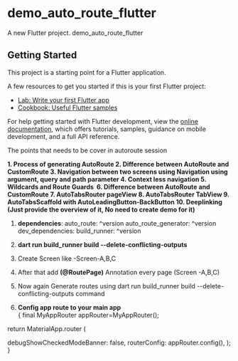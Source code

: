 # demo_auto_route_flutter

A new Flutter project. demo_auto_route_flutter

## Getting Started

This project is a starting point for a Flutter application.

A few resources to get you started if this is your first Flutter project:

- [Lab: Write your first Flutter app](https://docs.flutter.dev/get-started/codelab)
- [Cookbook: Useful Flutter samples](https://docs.flutter.dev/cookbook)

For help getting started with Flutter development, view the
[online documentation](https://docs.flutter.dev/), which offers tutorials,
samples, guidance on mobile development, and a full API reference.



The points that needs to be cover in autoroute session

**1. Process of generating AutoRoute
2. Difference between AutoRoute and CustomRoute
3. Navigation between two screens using Navigation using argument, query and path parameter
4. Context less navigation
5. Wildcards and Route Guards 
6. Difference between AutoRoute and CustomRoute
7. AutoTabsRouter pageView
8. AutoTabsRouter TabView
9. AutoTabsScaffold with AutoLeadingButton-BackButton
10. Deeplinking (Just provide the overview of it, No need to create demo for it)**


1. **dependencies**:
   auto_route: ^version
   auto_route_generator: ^version
   dev_dependencies:
   build_runner: ^version

2. **dart run build_runner build --delete-conflicting-outputs**
3. Create Screen like -Screen-A,B,C
4. After that add  **(@RoutePage)** Annotation every page (Screen -A,B,C)
5. Now again Generate routes using dart run build_runner build --delete-conflicting-outputs command
6. **Config app route to your main app**   
   {
   final MyAppRouter appRouter=MyAppRouter();

return MaterialApp.router (

debugShowCheckedModeBanner: false,
routerConfig: appRouter.config(),
);
}

